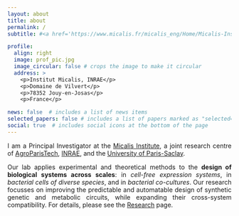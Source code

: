 ```yaml
---
layout: about
title: about
permalink: /
subtitle: #<a href='https://www.micalis.fr/micalis_eng/Home/Micalis-Institute/'>Micalis Institute</a>. #Address. Contacts. Moto. Etc.

profile:
  align: right
  image: prof_pic.jpg
  image_circular: false # crops the image to make it circular
  address: >
    <p>Institut Micalis, INRAE</p>
    <p>Domaine de Vilvert</p>
    <p>78352 Jouy-en-Josas</p>
    <p>France</p>

news: false  # includes a list of news items
selected_papers: false # includes a list of papers marked as "selected={true}"
social: true  # includes social icons at the bottom of the page
---
```


<p align='justify'>I am a Principal Investigator at the <a href='https://www.micalis.fr/micalis_eng/Home/Micalis-Institute/'>Micalis Institute</a>, a joint research centre of <a href='https://www.agroparistech.fr/en'>AgroParisTech</a>, <a href='https://www.inrae.fr/en'>INRAE</a>, and the <a href='https://www.universite-paris-saclay.fr/en'>University of Paris-Saclay</a>.</p>

<p align='justify'>Our lab applies experimental and theoretical methods to the <b>design of biological systems across scales</b>: in <i>cell-free expression systems</i>, in <i>bacterial cells of diverse species</i>, and in <i>bacterial co-cultures</i>. Our research focusses on improving the predictable and automatable design of synthetic genetic and metabolic circuits, while expanding their cross-system compatibility. For details, please see the <a href='/research'>Research</a> page.</p>
